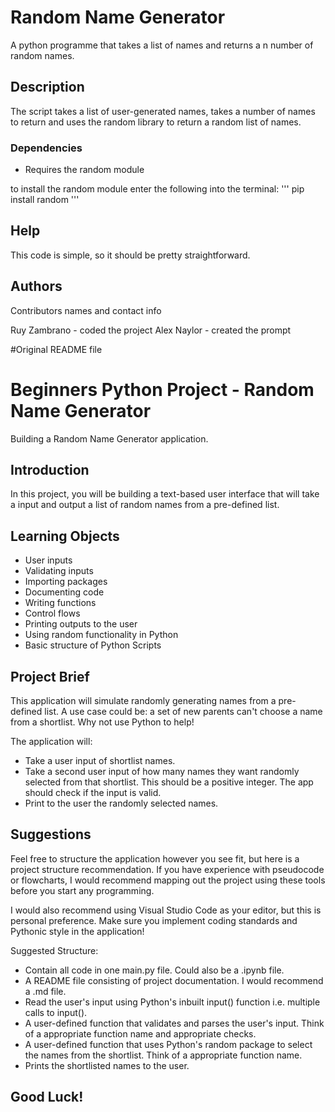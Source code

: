 # Random Name Generator

A python programme that takes a list of names and returns a n number of random names.

## Description

The script takes a list of user-generated names, takes a number of names to return and uses the random library to return a random list of names.
### Dependencies

* Requires the random module

to install the random module enter the following into the terminal:
'''
pip install random
'''

## Help

This code is simple, so it should be pretty straightforward.

## Authors

Contributors names and contact info

Ruy Zambrano - coded the project
Alex Naylor - created the prompt




#Original README file

# Beginners Python Project - Random Name Generator
Building a Random Name Generator application.
## Introduction 
In this project, you will be building a text-based user interface that will take a input and output a list of random names from a pre-defined list. 

## Learning Objects
- User inputs
- Validating inputs
- Importing packages
- Documenting code 
- Writing functions
- Control flows
- Printing outputs to the user
- Using random functionality in Python
- Basic structure of Python Scripts

## Project Brief
This application will simulate randomly generating names from a pre-defined list. A use case could be: a set of new parents can't choose a name from a shortlist. Why not use Python to help! 

The application will: 
- Take a user input of shortlist names.
- Take a second user input of how many names they want randomly selected from that shortlist. This should be a positive integer. The app should check if the input is valid.
- Print to the user the randomly selected names. 

## Suggestions
Feel free to structure the application however you see fit, but here is a project structure recommendation. If you have experience with pseudocode or flowcharts, I would recommend mapping out the project using these tools before you start any programming. 

I would also recommend using Visual Studio Code as your editor, but this is personal preference. Make sure you implement coding standards and Pythonic style in the application!

Suggested Structure:
- Contain all code in one main.py file. Could also be a .ipynb file. 
- A README file consisting of project documentation. I would recommend a .md file.
- Read the user's input using Python's inbuilt input() function i.e. multiple calls to input().
- A user-defined function that validates and parses the user's input. Think of a appropriate function name and appropriate checks.
- A user-defined function that uses Python's random package to select the names from the shortlist. Think of a appropriate function name.
- Prints the shortlisted names to the user.

## Good Luck!
